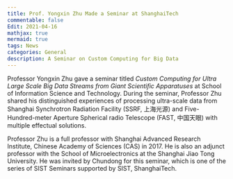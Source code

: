 ```yaml
---
title: Prof. Yongxin Zhu Made a Seminar at ShanghaiTech
commentable: false
Edit: 2021-04-16
mathjax: true
mermaid: true
tags: News
categories: General
description: A Seminar on Custom Computing for Big Data
---
```


<p>Professor Yongxin Zhu gave a seminar titled <i>Custom Computing for Ultra Large Scale Big Data Streams from Giant Scientific Apparatuses</i> at School of Information Science and Technology. During the seminar, Professor Zhu shared his distinguished experiences of processing ultra-scale data 
from Shanghai Synchrotron Radiation Facility (SSRF, &#19978;&#28023;&#20809;&#28304;) and Five-Hundred-meter Aperture Spherical radio Telescope (FAST, &#20013;&#22269;&#22825;&#30524;) with multiple effectual solutions.</p>

<p>Professor Zhu is a full professor with Shanghai Advanced Research Institute, Chinese Academy of Sciences (CAS) in 2017. He is also an adjunct professor with the School of Microelectronics at the Shanghai Jiao Tong University. He was invited by Chundong for this seminar, 
which is one of the series of SIST Seminars supported by SIST, ShanghaiTech.</p>


